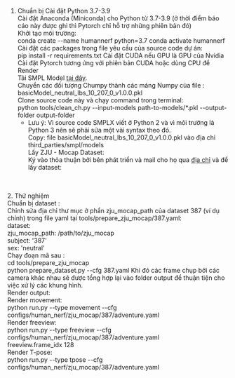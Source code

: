 1. Chuẩn bị
    Cài đặt Python 3.7-3.9 <br />
    Cài đặt Anaconda (Miniconda) cho Python từ 3.7-3.9 (ở thời điểm báo cáo này được ghi thì Pytorch chỉ hỗ trợ những phiên bản đó) <br />
    Khởi tạo môi trường: <br />
        conda create --name humannerf python=3.7
        conda activate humannerf
    Cài đặt các packages trong file yêu cầu của source code dự án:	 <br />
        pip install -r requirements.txt
    Cài đặt CUDA nếu GPU là GPU của Nvidia <br />
    Cài đặt Pytorch tương ứng với phiên bản CUDA hoặc dùng CPU để Render  <br />
    Tải SMPL Model [tại đây](https://smplify.is.tue.mpg.de/).<br />
    Chuyển các đối tượng Chumpy thành các mảng Numpy của file : basicModel_neutral_lbs_10_207_0_v1.0.0.pkl<br />
    Clone source code này và chạy command trong terminal:<br />
        python tools/clean_ch.py --input-models path-to-models/*.pkl --output-folder output-folder<br />
    * Lưu ý: Vì source code SMPLX viết ở Python 2 và vì môi trường là Python 3 nên sẽ phải sửa một vài syntax theo đó.<br />
    Copy: file basicModel_neutral_lbs_10_207_0_v1.0.0.pkl vào địa chỉ third_parties/smpl/models<br />
    Lấy ZJU - Mocap Dataset:<br />
	    Ký vào thỏa thuận bởi bên phát triển và mail cho họ qua [địa chỉ](https://github.com/zju3dv/neuralbody/blob/master/INSTALL.md#zju-mocap-dataset) và để lấy dataset: <br />
<br />
<br />
2. Thử nghiệm<br />
    Chuẩn bị dataset :<br />
    Chỉnh sửa địa chỉ thư mục ở phần zju_mocap_path của dataset 387 (ví dụ chính) trong file yaml tại tools/prepare_zju_mocap/387.yaml:<br />
    dataset:<br />
        zju_mocap_path: /path/to/zju_mocap<br />
        subject: '387'<br />
        sex: 'neutral'<br />
	Chạy đoạn mã sau :<br />
        cd tools/prepare_zju_mocap<br />
        python prepare_dataset.py --cfg 387.yaml
	Khi đó các frame chụp bởi các camera khác nhau sẽ được tổng hợp lại vào folder output để thuận tiện cho việc xử lý các khung hình.<br />
    Render output:<br />
        Render movement:<br />
            python run.py --type movement --cfg configs/human_nerf/zju_mocap/387/adventure.yaml<br />
        Render freeview:<br />
            python run.py --type freeview --cfg configs/human_nerf/zju_mocap/387/adventure.yaml<br />
            freeview.frame_idx 128<br />
        Render T-pose:<br />
            python run.py --type tpose --cfg configs/human_nerf/zju_mocap/387/adventure.yaml<br />
